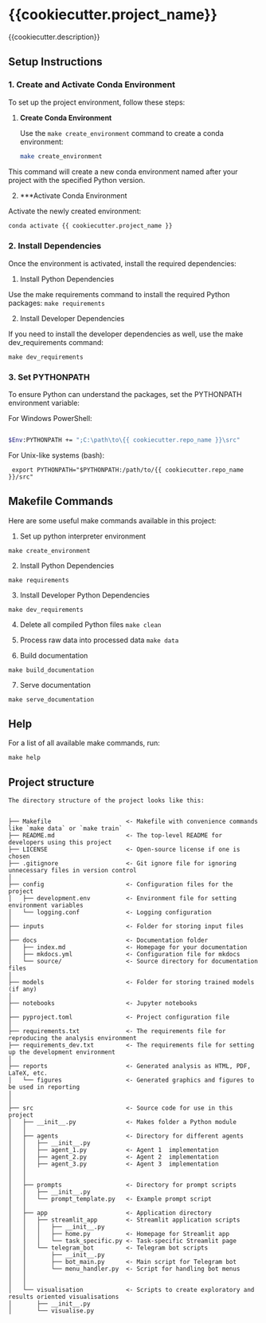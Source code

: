 # {{cookiecutter.project_name}}

{{cookiecutter.description}}


## Setup Instructions

### 1. Create and Activate Conda Environment

To set up the project environment, follow these steps:

1. **Create Conda Environment**

   Use the `make create_environment` command to create a conda environment:

   ```sh
   make create_environment

This command will create a new conda environment named after your project with the specified Python version.

2. ***Activate Conda Environment

Activate the newly created environment:

```sh
conda activate {{ cookiecutter.project_name }}
```

### 2. Install Dependencies
Once the environment is activated, install the required dependencies:

1. Install Python Dependencies

Use the make requirements command to install the required Python packages:
```make requirements```

2. Install Developer Dependencies

If you need to install the developer dependencies as well, use the make dev_requirements command:

```make dev_requirements```

### 3. Set PYTHONPATH
To ensure Python can understand the packages, set the PYTHONPATH environment variable:

For Windows PowerShell:

```sh

$Env:PYTHONPATH += ";C:\path\to\{{ cookiecutter.repo_name }}\src"
```
For Unix-like systems (bash):

``` export PYTHONPATH="$PYTHONPATH:/path/to/{{ cookiecutter.repo_name }}/src"```


## Makefile Commands

Here are some useful make commands available in this project:

1. Set up python interpreter environment

```make create_environment```


2. Install Python Dependencies

```make requirements```

3. Install Developer Python Dependencies

```make dev_requirements```


4. Delete all compiled Python files
```make clean```


5. Process raw data into processed data
``` make data ```

6. Build documentation

```make build_documentation```

7. Serve documentation

```make serve_documentation```


## Help
For a list of all available make commands, run:

```make help```


## Project structure
```
The directory structure of the project looks like this:


├── Makefile                     <- Makefile with convenience commands like `make data` or `make train`
├── README.md                    <- The top-level README for developers using this project
├── LICENSE                      <- Open-source license if one is chosen
├── .gitignore                   <- Git ignore file for ignoring unnecessary files in version control
│
├── config                       <- Configuration files for the project
│   ├── development.env          <- Environment file for setting environment variables
│   └── logging.conf             <- Logging configuration
│
├── inputs                       <- Folder for storing input files
│
├── docs                         <- Documentation folder
│   ├── index.md                 <- Homepage for your documentation
│   ├── mkdocs.yml               <- Configuration file for mkdocs
│   └── source/                  <- Source directory for documentation files
│
├── models                       <- Folder for storing trained models (if any)
│
├── notebooks                    <- Jupyter notebooks
│
├── pyproject.toml               <- Project configuration file
│
├── requirements.txt             <- The requirements file for reproducing the analysis environment
├── requirements_dev.txt         <- The requirements file for setting up the development environment
│
├── reports                      <- Generated analysis as HTML, PDF, LaTeX, etc.
│   └── figures                  <- Generated graphics and figures to be used in reporting
│
│
├── src                          <- Source code for use in this project
│   ├── __init__.py              <- Makes folder a Python module
│   │
│   ├── agents                   <- Directory for different agents
│   │   ├── __init__.py
│   │   ├── agent_1.py           <- Agent 1  implementation
│   │   ├── agent_2.py           <- Agent 2  implementation
│   │   ├── agent_3.py           <- Agent 3  implementation
│   │  
│   │
│   ├── prompts                  <- Directory for prompt scripts
│   │   ├── __init__.py
│   │   └── prompt_template.py   <- Example prompt script
│   │
│   ├── app                      <- Application directory
│   │   ├── streamlit_app        <- Streamlit application scripts
│   │   │   ├── __init__.py
│   │   │   ├── home.py          <- Homepage for Streamlit app
│   │   │   └── task_specific.py <- Task-specific Streamlit page
│   │   └── telegram_bot         <- Telegram bot scripts
│   │       ├── __init__.py
│   │       ├── bot_main.py      <- Main script for Telegram bot
│   │       └── menu_handler.py  <- Script for handling bot menus
│   │
│   │
│   └── visualisation            <- Scripts to create exploratory and results oriented visualisations
│       ├── __init__.py
│       └── visualise.py


```
